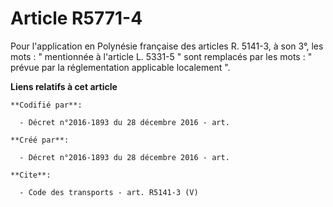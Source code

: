 # Article R5771-4

Pour l'application en Polynésie française des articles R. 5141-3, à son 3°, les mots : " mentionnée à l'article L. 5331-5 "
sont remplacés par les mots : " prévue par la réglementation applicable localement ".

**Liens relatifs à cet article**

	**Codifié par**:

	  - Décret n°2016-1893 du 28 décembre 2016 - art.

	**Créé par**:

	  - Décret n°2016-1893 du 28 décembre 2016 - art.

	**Cite**:

	  - Code des transports - art. R5141-3 (V)
